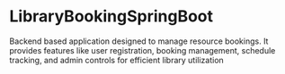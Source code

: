 # LibraryBookingSpringBoot
Backend based application designed to manage resource bookings. It provides features like user registration, booking management, schedule tracking, and admin controls for efficient library utilization
